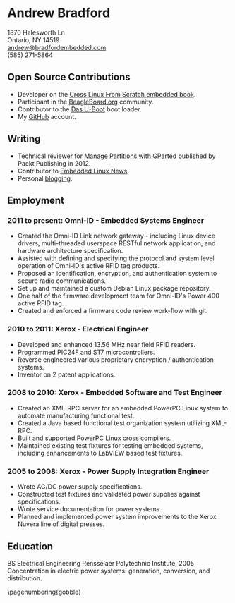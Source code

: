 # Andrew Bradford

1870 Halesworth Ln  
Ontario, NY 14519  
[andrew@bradfordembedded.com][email]  
(585) 271-5864  

[email]: mailto:andrew@bradfordembedded.com

## Open Source Contributions

* Developer on the [Cross Linux From Scratch embedded book][clfs].
* Participant in the [BeagleBoard.org][beagle] community.
* Contributor to the [Das U-Boot][u-boot] boot loader.
* My [GitHub][github] account.

[clfs]: http://cross-lfs.org/view/clfs-embedded/
[beagle]: http://beagleboard.org
[gsoc]: https://www.google-melange.com/gsoc/homepage/google/gsoc2013
[u-boot]: http://www.denx.de/wiki/U-Boot/WebHome
[github]: http://github.com/bradfa

## Writing

* Technical reviewer for [Manage Partitions with GParted][gparted] published by
Packt Publishing in 2012.
* Contributor to [Embedded Linux News][emlinews].
* Personal [blogging][blog].

[gparted]: http://www.packtpub.com/manage-disk-space-partitions-with-gparted/book
[emlinews]: http://www.emlinews.net
[blog]: http://www.bradfordembedded.com

## Employment

### 2011 to present: Omni-ID - Embedded Systems Engineer

* Created the Omni-ID Link network gateway - including Linux device drivers,
  multi-threaded userspace RESTful network application, and hardware
  architecture specification.
* Assisted with defining and specifying the protocol and system level operation
  of Omni-ID's active RFID tag products.
* Proposed an identification, encryption, and authentication system to secure
  radio communications.
* Set up and maintained a custom Debian Linux package repository.
* One half of the firmware development team for Omni-ID's Power 400 active RFID
  tag.
* Created and enforced a firmware code review work-flow with git.

### 2010 to 2011: Xerox - Electrical Engineer

* Developed and enhanced 13.56 MHz near field RFID readers.
* Programmed PIC24F and ST7 microcontrollers.
* Reverse engineered various proprietary encryption / authentication systems.
* Inventor on 2 patent applications.

### 2008 to 2010: Xerox - Embedded Software and Test Engineer

* Created an XML-RPC server for an embedded PowerPC Linux system to automate
  manufacturing functional test.
* Created a Java based functional test organization system utilizing XML-RPC.
* Built and supported PowerPC Linux cross compilers.
* Maintained existing test fixtures for testing embedded systems, including
  enhancements to LabVIEW based test fixtures.

### 2005 to 2008: Xerox - Power Supply Integration Engineer

* Wrote AC/DC power supply specifications.
* Constructed test fixtures and validated power supplies against specifications.
* Wrote service documentation for power systems.
* Planned and implemented power system improvements to the Xerox Nuvera line of
digital presses.

## Education

BS Electrical Engineering Rensselaer Polytechnic Institute, 2005  
Concentration in electric power systems: generation, conversion, and
distribution.

\pagenumbering{gobble}
